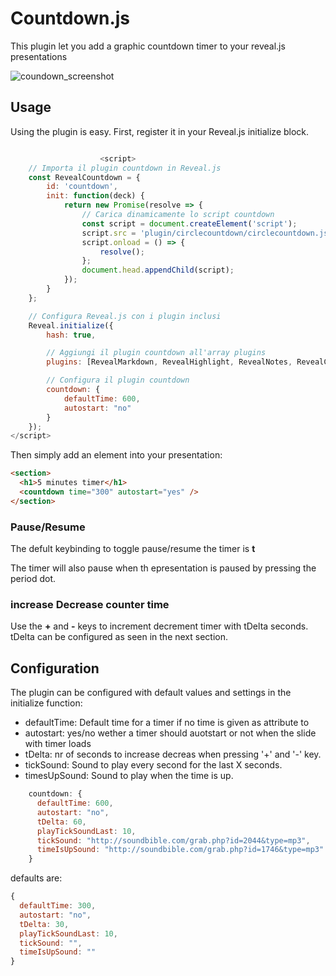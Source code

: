 # Countdown.js

This plugin let you add a graphic countdown timer to your reveal.js presentations

![coundown_screenshot](https://github.com/user-attachments/assets/c0dd1799-f418-45a0-9113-619b8e783149)


## Usage

Using the plugin is easy. First, register it in your Reveal.js initialize block.

```javascript

    				<script>
    // Importa il plugin countdown in Reveal.js
    const RevealCountdown = {
        id: 'countdown',
        init: function(deck) {
            return new Promise(resolve => {
                // Carica dinamicamente lo script countdown
                const script = document.createElement('script');
                script.src = 'plugin/circlecountdown/circlecountdown.js';
                script.onload = () => {
                    resolve();
                };
                document.head.appendChild(script);
            });
        }
    };

    // Configura Reveal.js con i plugin inclusi
    Reveal.initialize({
        hash: true,

        // Aggiungi il plugin countdown all'array plugins
        plugins: [RevealMarkdown, RevealHighlight, RevealNotes, RevealCountdown],

        // Configura il plugin countdown
        countdown: {
            defaultTime: 600,
            autostart: "no"
        }
    });
</script>

```

Then simply add an element into your presentation:

```html
<section>
  <h1>5 minutes timer</h1>
  <countdown time="300" autostart="yes" />
</section>
```

### Pause/Resume

The defult keybinding to toggle pause/resume the timer is **t**

The timer will also pause when th epresentation is paused by pressing the period dot.

### increase Decrease counter time

Use the **+** and **-** keys to increment decrement timer with tDelta seconds. tDelta can be configured as seen in the next section.

## Configuration

The plugin can be configured with default values and settings in the initialize function:

- defaultTime: Default time for a timer if no time is given as attribute to <countodwn/>
- autostart: yes/no wether a timer should auotstart or not when the slide with timer loads
- tDelta: nr of seconds to increase decreas when pressing '+' and '-' key.
- tickSound: Sound to play every second for the last X seconds.
- timesUpSound: Sound to play when the time is up.

```javascript
    countdown: {
      defaultTime: 600,
      autostart: "no",
      tDelta: 60,
      playTickSoundLast: 10,
      tickSound: "http://soundbible.com/grab.php?id=2044&type=mp3",
      timeIsUpSound: "http://soundbible.com/grab.php?id=1746&type=mp3"
    }
```

defaults are:

```javascript
{
  defaultTime: 300,
  autostart: "no",
  tDelta: 30,
  playTickSoundLast: 10,
  tickSound: "",
  timeIsUpSound: ""
}
```
